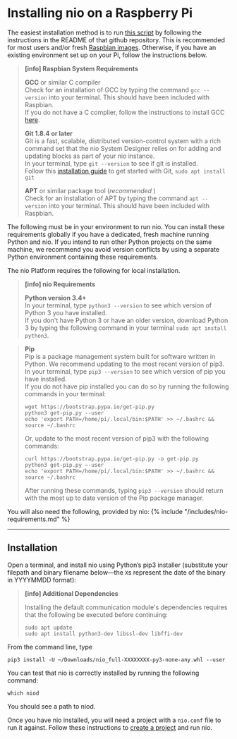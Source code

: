 # Installing nio on a <span class="allow-caps">Raspberry Pi</span>

The easiest installation method is to run [this script](https://github.com/niolabs/nio_install) by following the instructions in the README of that github repository. This is recommended for most users and/or fresh [Raspbian images](https://www.raspberrypi.org/downloads/raspbian/). Otherwise, if you have an existing environment set up on your Pi, follow the instructions below.

> **[info] <span class="allow-caps">Raspbian</span> System Requirements**
>
> **GCC** or similar C compiler<br />
> Check for an installation of GCC by typing the command `gcc --version` into your terminal. This should have been included with Raspbian.<br>
> If you do not have a C complier, follow the instructions to install GCC [here](https://gcc.gnu.org/wiki/InstallingGCC).
>
> **Git 1.8.4 or later**<br />
>    Git is a fast, scalable, distributed version-control system with a rich command set that the nio System Designer relies on for adding and updating blocks as part of your nio instance.<br />
>    In your terminal, type `git --version` to see if git is installed.<br>
>    Follow this [installation guide](https://git-scm.com/book/en/v2/Getting-Started-Installing-Git) to get started with Git, `sudo apt install git`
>
> **APT** or similar package tool (_recommended_ )<br />
> Check for an installation of APT by typing the command `apt --version` into your terminal. This should have been included with Raspbian.
>

The following must be in your environment to run nio. You can install these requirements globally if you have a dedicated, fresh machine running Python and nio. If you intend to run other Python projects on the same machine, we recommend you avoid version conflicts by using a separate Python environment containing these requirements.

The nio Platform requires the following for local installation.
> **[info] nio Requirements**
>
> **Python version 3.4+**<br />
>    In your terminal, type `python3 --version` to see which version of Python 3 you have installed.<br>
>    If you don't have Python 3 or have an older version, download Python 3 by typing the following command in your terminal `sudo apt install python3`.<br>

> **Pip**<br />
>    Pip is a package management system built for software written in Python. We recommend updating to the most recent version of pip3.<br>
>    In your terminal, type `pip3 --version` to see which version of pip you have installed.<br>
>    If you do not have pip installed you can do so by running the following commands in your terminal:<br> 
>```
>wget https://bootstrap.pypa.io/get-pip.py
>python3 get-pip.py --user
>echo 'export PATH=/home/pi/.local/bin:$PATH' >> ~/.bashrc && source ~/.bashrc
>```
>    Or, update to the most recent version of pip3 with the following commands: 
>```
>curl https://bootstrap.pypa.io/get-pip.py -o get-pip.py
>python3 get-pip.py —-user
>echo 'export PATH=/home/pi/.local/bin:$PATH' >> ~/.bashrc && source ~/.bashrc
>```
>   After running these commands, typing `pip3 --version` should return with the most up to date version of the Pip package manager.
>


You will also need the following, provided by nio:
{% include "/includes/nio-requirements.md" %}

---
## Installation

Open a terminal, and install nio using Python’s pip3 installer (substitute your filepath and binary filename below—the `X`s represent the date of the binary in YYYYMMDD format):

> **[info] Additional Dependencies**
>
> Installing the default communication module's dependencies requires that the following be executed before continuing:
>```
>sudo apt update
>sudo apt install python3-dev libssl-dev libffi-dev
>```

From the command line, type
```
pip3 install -U ~/Downloads/nio_full-XXXXXXXX-py3-none-any.whl --user
```
You can test that nio is correctly installed by running the following command:
```
which niod
```
You should see a path to niod.

Once you have nio installed, you will need a project with a `nio.conf` file to run it against. Follow these instructions to [create a project](/running-nio) and run nio.
